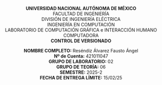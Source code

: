 <p align="center">
  <strong>UNIVERSIDAD NACIONAL AUTÓNOMA DE MÉXICO</strong>  
  <br>FACULTAD DE INGENIERÍA  
  <br>DIVISIÓN DE INGENIERÍA ELÉCTRICA  
  <br>INGENIERÍA EN COMPUTACIÓN  
  <br>LABORATORIO DE COMPUTACIÓN GRÁFICA e INTERACCIÓN HUMANO COMPUTADORA  
  <br><strong>CONTROL DE VERSIONADO</strong>  
</p>

<p align="center">
  <strong>NOMBRE COMPLETO:</strong> Reséndiz Álvarez Fausto Ángel  
  <br><strong>Nº de Cuenta:</strong> 421011047  
  <br><strong>GRUPO DE LABORATORIO:</strong> 02  
  <br><strong>GRUPO DE TEORÍA:</strong> 06  
  <br><strong>SEMESTRE:</strong> 2025-2  
  <br><strong>FECHA DE ENTREGA LÍMITE:</strong> 15/02/25  
</p>
